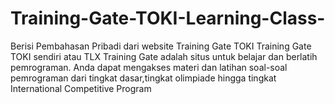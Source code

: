 # Training-Gate-TOKI-Learning-Class-

Berisi Pembahasan Pribadi dari website Training Gate TOKI
Training Gate TOKI sendiri atau TLX Training Gate adalah situs untuk belajar dan berlatih pemrograman. Anda dapat mengakses materi dan latihan soal-soal pemrograman dari tingkat dasar,tingkat olimpiade hingga tingkat International Competitive Program 
